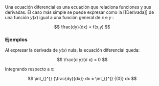 
Una ecuación diferencial es una ecuación que relaciona funciones y sus derivadas. El caso más simple se puede expresar como la [[Derivada]] de una función $y(x)$ igual a una función general de $x$ e $y$ :

$$
	\frac{dy}{dx} = f(x,y)
$$

### Ejemplos

Al expresar la derivada de $y(x)$ nula, la ecuación diferencial queda:

$$
	\frac{d y}{d x} = 0
$$

Integrando respecto a $x$:

$$
	\int_{}^{} {\frac{dy}{dx}} dx = \int_{}^{} {(0)} dx
$$
